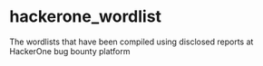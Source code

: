 # hackerone_wordlist
The wordlists that have been compiled using disclosed reports at HackerOne bug bounty platform
